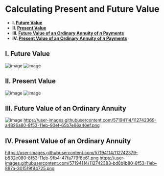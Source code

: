 # Calculating Present and Future Value

- **I. [Future Value](#i-future-value)**
- **II. [Present Value](#ii-present-value)**
- **III. [Future Value of an Ordinary Annuity of *n* Payments](#iii-future-value-of-an-ordinary-annuity)**
- **IV. [Present Value of an Ordinary Annuity of *n* Payments](#iv-present-value-of-an-ordinary-annuity)**

## I. Future Value
![image](https://user-images.githubusercontent.com/85560091/128620713-fb36a965-fbf5-4057-ae19-fa072cb2608d.png)
![image](https://user-images.githubusercontent.com/85560091/128620725-807a8278-37a3-4c0f-9e3e-9b55a4f36f3c.png)

## II. Present Value
![image](https://user-images.githubusercontent.com/85560091/128620729-b9853e60-dc82-4f52-b88f-35dca9fa38cf.png)
![image](https://user-images.githubusercontent.com/85560091/128620733-78deda62-0efa-4af8-a145-6b95cd8b52f3.png)

## III. Future Value of an Ordinary Annuity
![image](https://user-images.githubusercontent.com/85560091/128620773-be879ece-0f86-4f04-b119-67260c51bde9.png)
https://user-images.githubusercontent.com/57194114/112742369-a4826a80-8f53-11eb-90ef-65b7e66a46ef.png

## IV. Present Value of an Ordinary Annuity
https://user-images.githubusercontent.com/57194114/112742379-b532e080-8f53-11eb-9fb4-47fa779f8e61.png
https://user-images.githubusercontent.com/57194114/112742383-bd8b1b80-8f53-11eb-887a-301519f94725.png
